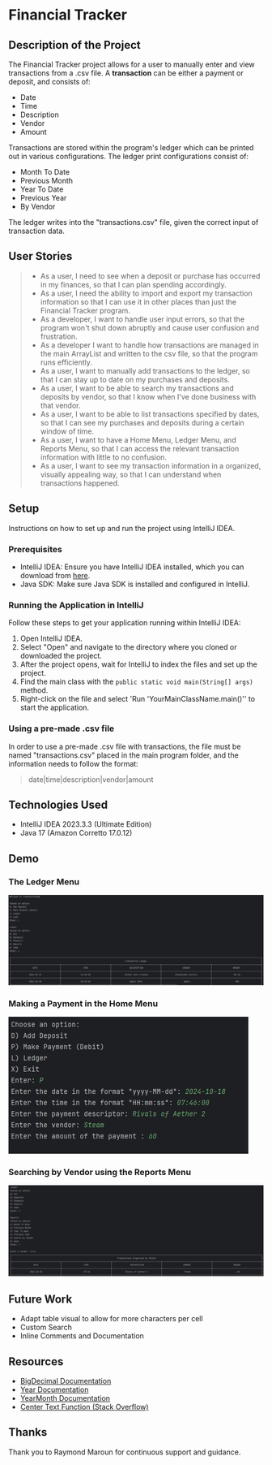# Financial Tracker

## Description of the Project

The Financial Tracker project allows for a user to manually enter and view transactions from a .csv file. 
A **transaction** can be either a payment or deposit, and consists of:
- Date 
- Time 
- Description 
- Vendor 
- Amount

Transactions are stored within the program's ledger which can be printed out in various configurations. 
The ledger print configurations consist of:
- Month To Date
- Previous Month
- Year To Date
- Previous Year
- By Vendor

The ledger writes into the "transactions.csv" file, given the correct input of transaction data.

## User Stories
> - As a user, I need to see when a deposit or purchase has occurred in my finances, so that I can plan spending accordingly.
> - As a user, I need the ability to import and export my transaction information so that I can use it in other places than just the Financial Tracker program.
> - As a developer, I want to handle user input errors, so that the program won't shut down abruptly and cause user confusion and frustration.
> - As a developer I want to handle how transactions are managed in the main ArrayList and written to the csv file, so that the program runs efficiently.
> - As a user, I want to manually add transactions to the ledger, so that I can stay up to date on my purchases and deposits.
> - As a user, I want to be able to search my transactions and deposits by vendor, so that I know when I've done business with that vendor.
> - As a user, I want to be able to list transactions specified by dates, so that I can see my purchases and deposits during a certain window of time.
> - As a user, I want to have a Home Menu, Ledger Menu, and Reports Menu, so that I can access the relevant transaction information with little to no confusion.
> - As a user, I want to see my transaction information in a organized, visually appealing way, so that I can understand when transactions happened.

## Setup

Instructions on how to set up and run the project using IntelliJ IDEA.

### Prerequisites

- IntelliJ IDEA: Ensure you have IntelliJ IDEA installed, which you can download from [here](https://www.jetbrains.com/idea/download/).
- Java SDK: Make sure Java SDK is installed and configured in IntelliJ.

### Running the Application in IntelliJ

Follow these steps to get your application running within IntelliJ IDEA:

1. Open IntelliJ IDEA.
2. Select "Open" and navigate to the directory where you cloned or downloaded the project.
3. After the project opens, wait for IntelliJ to index the files and set up the project.
4. Find the main class with the `public static void main(String[] args)` method.
5. Right-click on the file and select 'Run 'YourMainClassName.main()'' to start the application.

### Using a pre-made .csv file

In order to use a pre-made .csv file with transactions, the file must be named "transactions.csv" placed in the main program folder,
and the information needs to follow the format:
> date|time|description|vendor|amount

 
## Technologies Used

- IntelliJ IDEA 2023.3.3 (Ultimate Edition)
- Java 17 (Amazon Corretto 17.0.12)

## Demo
### The Ledger Menu
![Ledger Menu](imgs/LedgerProcess.PNG)

### Making a Payment in the Home Menu
![Making a Payment](imgs/MakingPayment.PNG)

### Searching by Vendor using the Reports Menu
![Searching by Vendor](imgs/VendorSearch.PNG)

## Future Work

- Adapt table visual to allow for more characters per cell
- Custom Search
- Inline Comments and Documentation

## Resources

- [BigDecimal Documentation](https://docs.oracle.com/javase/8/docs/api/java/math/BigDecimal.html)
- [Year Documentation](https://docs.oracle.com/en/java/javase/21/docs/api/java.base/java/time/Year.html)
- [YearMonth Documentation](https://docs.oracle.com/en/java/javase/21/docs/api/java.base/java/time/YearMonth.html)
- [Center Text Function (Stack Overflow)](https://stackoverflow.com/questions/8154366/how-to-center-a-string-using-string-format)


## Thanks

Thank you to Raymond Maroun for continuous support and guidance.